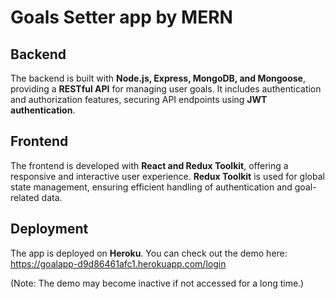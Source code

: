 # Goals Setter app by MERN

## Backend
The backend is built with **Node.js, Express, MongoDB, and Mongoose**, providing a **RESTful API** for managing user goals. 
It includes authentication and authorization features, securing API endpoints using **JWT authentication**.

## Frontend
The frontend is developed with **React and Redux Toolkit**, offering a responsive and interactive user experience.
**Redux Toolkit** is used for global state management, ensuring efficient handling of authentication and goal-related data.

## Deployment
The app is deployed on **Heroku**. You can check out the demo here: https://goalapp-d9d86461afc1.herokuapp.com/login

(Note: The demo may become inactive if not accessed for a long time.)
